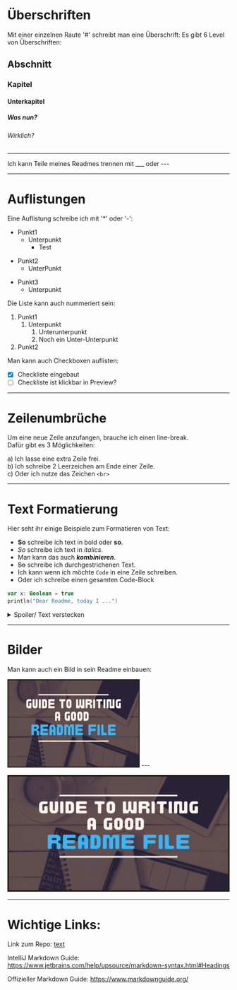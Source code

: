 # Überschriften
Mit einer einzelnen Raute '#' schreibt man eine Überschrift:
Es gibt 6 Level von Überschriften:
## Abschnitt
### Kapitel
#### Unterkapitel
##### Was nun?
###### Wirklich?
___

Ich kann Teile meines Readmes trennen mit ___ oder ---

--- 

# Auflistungen

Eine Auflistung schreibe ich mit '*' oder '-':
* Punkt1
  - Unterpunkt
    - Test
- Punkt2
    - UnterPunkt
* Punkt3
    * Unterpunkt

Die Liste kann auch nummeriert sein:

1. Punkt1
    1. Unterpunkt
       1. Unterunterpunkt
       2. Noch ein Unter-Unterpunkt
2. Punkt2


Man kann auch Checkboxen auflisten:

- [x] Checkliste eingebaut
- [ ] Checkliste ist klickbar in Preview?
___
# Zeilenumbrüche

Um eine neue Zeile anzufangen, brauche ich einen line-break.  
  Dafür gibt es 3 Möglichkeiten:

a) Ich lasse eine extra Zeile frei.  
b) Ich schreibe 2 Leerzeichen am Ende einer Zeile.<br>
c) Oder ich nutze das Zeichen `<br>`

---
# Text Formatierung

Hier seht ihr einige Beispiele zum Formatieren von Text:

- **So** schreibe ich text in bold oder __so__.
- _So_ schreibe ich text in *italics*.
- Man kann das auch ***kombinieren***.
- ~~So~~ schreibe ich durchgestrichenen Text.
- Ich kann wenn ich möchte `Code` in eine Zeile schreiben.
- Oder ich schreibe einen gesamten Code-Block
```Kotlin
var x: Boolean = true
println("Dear Readme, today I ...")
```
<details><summary>Spoiler/ Text verstecken</summary>
Dieser Text wird nur angezeigt wenn ich ihn aufklicke.
</details>

---
# Bilder
Man kann auch ein Bild in sein Readme einbauen:

<img src="Guide-to-writting-a-good-readme-file.png" width="300" height="200" title="Beispiel Bild" alt="Dieses Bild ist aus dem Internet geklaut."/>
---

![Beschreibung für das Bild](Guide-to-writting-a-good-readme-file.png)

___

# Wichtige Links:

Link zum Repo:
[text](https://github.com/SI-Classroom-Batch-016/B16-LiveBeispiele)

IntelliJ Markdown Guide:
https://www.jetbrains.com/help/upsource/markdown-syntax.html#Headings

Offizieller Markdown Guide:
https://www.markdownguide.org/